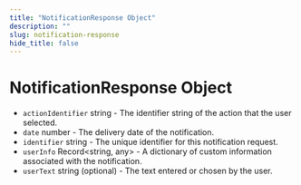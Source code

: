 ```yaml
---
title: "NotificationResponse Object"
description: ""
slug: notification-response
hide_title: false
---
```


# NotificationResponse Object

* `actionIdentifier` string - The identifier string of the action that the user selected.
* `date` number - The delivery date of the notification.
* `identifier` string - The unique identifier for this notification request.
* `userInfo` Record\<string, any\> - A dictionary of custom information associated with the notification.
* `userText` string (optional) - The text entered or chosen by the user.

